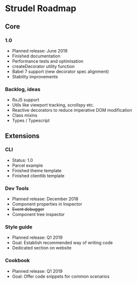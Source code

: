 # Strudel Roadmap

## Core

### 1.0

* Planned release: June 2019
* Finished documentation
* Performance tests and optimisation
* createDecorator utility function
* Babel 7 support (new decorator spec alignment)
* Stability improvements

### Backlog, ideas
* RxJS support
* Utils like viewport tracking, scrollspy etc.
* Reactive decorators to reduce imperative DOM modification
* Class mixins 
* Types / Typescript

## Extensions

### CLI
* Status: 1.0
* Parcel example
* Finished theme template
* Finished clientlib template

### Dev Tools

* Planned release: December 2018
* Component properties in Inspector
* ~~Event debugger~~
* Component tree inspector

### Style guide

* Planned release: Q1 2019
* Goal: Establish recommended way of writing code
* Dedicated section on website

### Cookbook

* Planned release: Q1 2019
* Goal: Offer code snippets for common scenarios

